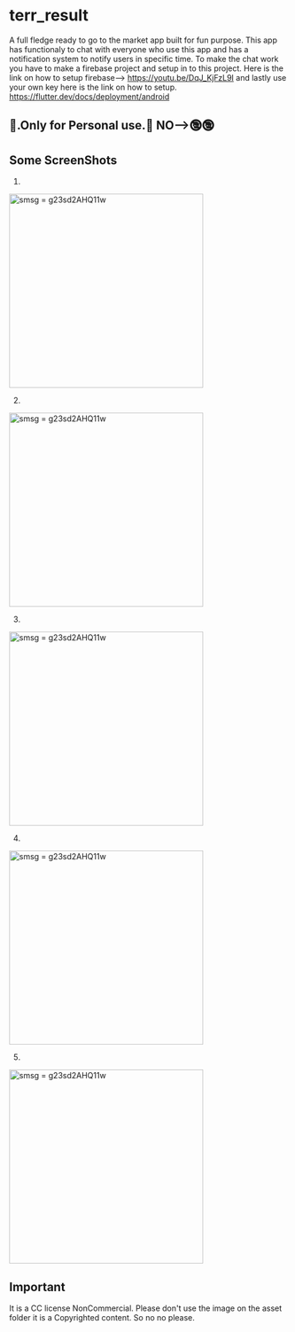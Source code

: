 # terr_result

A full fledge ready to go to the market app built for fun purpose.
This app has functionaly to chat with everyone who use this app and has a notification system to notify users in specific time.
To make the chat work you have to make a firebase project and setup in to this project.
Here is the link on how to setup firebase--> https://youtu.be/DqJ_KjFzL9I
and lastly use your own key here is the link on how to setup. https://flutter.dev/docs/deployment/android
## 🙅.Only for Personal use.🙅 NO-->🕲🕲
## Some ScreenShots
1.

<img src="https://i.ibb.co/0ykhZSv/1.jpg" width="350" title="smsg = g23sd2AHQ11w">

2.

<img src="https://i.ibb.co/d0Fb9P8/2.jpg" width="350" title="smsg = g23sd2AHQ11w">

3.

<img src="https://i.ibb.co/0KfGpkQ/3.jpg" width="350" title="smsg = g23sd2AHQ11w">

4.

<img src="https://i.ibb.co/KWR4Dfj/Screenshot-06-Oct-2019-8-08-54-PM.png" width="350" title="smsg = g23sd2AHQ11w">

5.

<img src="https://i.ibb.co/vsjXJhK/4.jpg" width="350" title="smsg = g23sd2AHQ11w">


## Important
It is a CC license NonCommercial.
Please don't use the image on the asset folder it is a Copyrighted content.
So no no please.